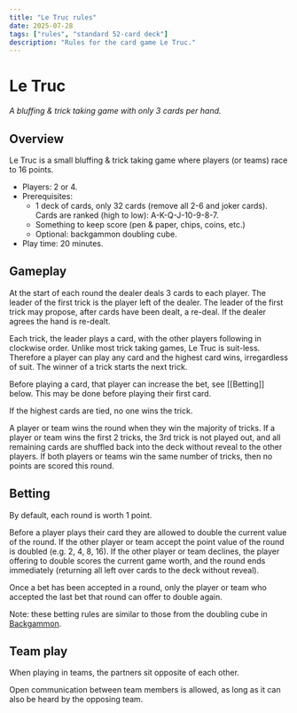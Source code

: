 ```yaml
---
title: "Le Truc rules"
date: 2025-07-28
tags: ["rules", "standard 52-card deck"]
description: "Rules for the card game Le Truc."
---
```

# Le Truc

_A bluffing & trick taking game with only 3 cards per hand._

## Overview

Le Truc is a small bluffing & trick taking game where players (or teams) race to 16 points.

- Players: 2 or 4.
- Prerequisites:
  - 1 deck of cards, only 32 cards (remove all 2-6 and joker cards). Cards are ranked (high to low): A-K-Q-J-10-9-8-7.
  - Something to keep score (pen & paper, chips, coins, etc.)
  - Optional: backgammon doubling cube.
- Play time: 20 minutes.

## Gameplay

At the start of each round the dealer deals 3 cards to each player.
The leader of the first trick is the player left of the dealer.
The leader of the first trick may propose, after cards have been dealt, a re-deal.
If the dealer agrees the hand is re-dealt.

Each trick, the leader plays a card, with the other players following in clockwise order.
Unlike most trick taking games, Le Truc is suit-less.
Therefore a player can play any card and the highest card wins, irregardless of suit.
The winner of a trick starts the next trick.

Before playing a card, that player can increase the bet, see [[Betting]] below.
This may be done before playing their first card.

If the highest cards are tied, no one wins the trick.

A player or team wins the round when they win the majority of tricks.
If a player or team wins the first 2 tricks, the 3rd trick is not played out, and all remaining cards are shuffled back into the deck without reveal to the other players.
If both players or teams win the same number of tricks, then no points are scored this round.

## Betting

By default, each round is worth 1 point.

Before a player plays their card they are allowed to double the current value of the round.
If the other player or team accept the point value of the round is doubled (e.g. 2, 4, 8, 16).
If the other player or team declines, the player offering to double scores the current game worth, and the round ends immediately (returning all left over cards to the deck without reveal).

Once a bet has been accepted in a round, only the player or team who accepted the last bet that round can offer to double again.

Note: these betting rules are similar to those from the doubling cube in [Backgammon](https://en.wikipedia.org/wiki/Backgammon).

## Team play

When playing in teams, the partners sit opposite of each other.

Open communication between team members is allowed, as long as it can also be heard by the opposing team.
